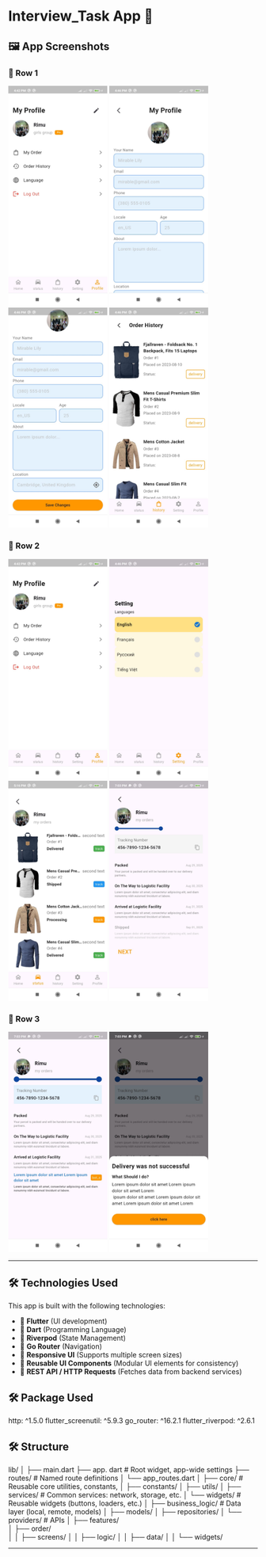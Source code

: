# Interview_Task App 📖

## 🖼 App Screenshots

### 🔹 Row 1
<p float="left">
  <img src="assets/screenshots/profile.jpeg" width="200"/>
  <img src="assets/screenshots/create_account.jpeg" width="200"/>
  <img src="assets/screenshots/create_account_1.jpeg" width="200"/>
  <img src="assets/screenshots/history.jpeg" width="200"/>
</p>

### 🔹 Row 2
<p float="left">
  <img src="assets/screenshots/profile.jpeg" width="200"/>
  <img src="assets/screenshots/setting.jpeg" width="200"/>
  <img src="assets/screenshots/status.jfif" width="200"/>
  <img src="assets/screenshots/process.jfif" width="200"/>
</p>

### 🔹 Row 3
<p float="left">
  <img src="assets/screenshots/finish.jfif" width="200"/>
  <img src="assets/screenshots/faild.jfif" width="200"/>
</p>

---


## 🛠️ Technologies Used

This app is built with the following technologies:

- 🔹 **Flutter** (UI development)
- 🔹 **Dart** (Programming Language)
- 🔹 **Riverpod** (State Management)
- 🔹 **Go Router** (Navigation)
- 🔹 **Responsive UI** (Supports multiple screen sizes)
- 🔹 **Reusable UI Components** (Modular UI elements for consistency)
- 🔹 **REST API / HTTP Requests** (Fetches data from backend services)

## 🛠️ Package Used
http: ^1.5.0
flutter_screenutil: ^5.9.3
go_router: ^16.2.1
flutter_riverpod: ^2.6.1

## 🛠️ Structure
lib/
│
├── main.dart
├── app. dart                     # Root widget, app-wide settings
├── routes/                      # Named route definitions
│   └── app_routes.dart
│
├── core/                        # Reusable core utilities, constants,
│   ├── constants/
│   ├── utils/
│   ├── services/                # Common services: network, storage, etc.
│   └── widgets/                 # Reusable widgets (buttons, loaders, etc.)
│
├── business_logic/                        # Data layer (local, remote, models)
│   ├── models/
│   ├── repositories/
│   └── providers/               # APIs
│
├── features/                    
│   ├── order/                   
│   │   ├── screens/
│   │   ├── logic/
│   │   ├── data/
│   │   └── widgets/


---


